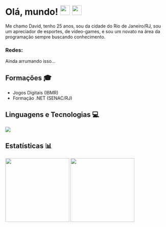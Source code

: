 # Olá, mundo! <img src="https://media.giphy.com/media/hvRJCLFzcasrR4ia7z/giphy.gif" width="30px"/> <img src="https://media.giphy.com/media/yo1whaKkz38ME/giphy.gif" width="30px"/>
Me chamo David, tenho 25 anos, sou da cidade do Rio de Janeiro/RJ, sou um apreciador de esportes, de vídeo-games, e sou um novato na área da programação sempre buscando conhecimento.

### Redes:
<div>
  <p>Ainda arrumando isso...</p>
  <!-- <a href="#" target="_blank"><img src="https://img.shields.io/badge/-LinkedIn-%230077B5?style=for-the-badge&logo=linkedin&logoColor=white" target="_blank"></a>
  <a href="#" target="_blank"><img src="https://img.shields.io/badge/-Instagram-%23E4405F?style=for-the-badge&logo=instagram&logoColor=white" target="_blank"></a> -->
</div>

## Formações 🎓
- Jogos Digitais (IBMR)
- Formação .NET (SENAC/RJ)

## Linguagens e Tecnologias 💻
<div>
  <img src="https://skillicons.dev/icons?i=cpp,cs,js,html,css,dotnet&theme=dark">
</div>

## Estatísticas 📊

<div>
  <a href="https://github.com/dbrunxler"></a>
  <img height="200em" src="https://github-readme-stats.vercel.app/api?username=dbrunxler&show_icons=true&include_all_commits=true&line_height=27&theme=dark">
  <img height="200em" src="https://github-readme-stats.vercel.app/api/top-langs/?username=dbrunxler&theme=dark">
</div>
